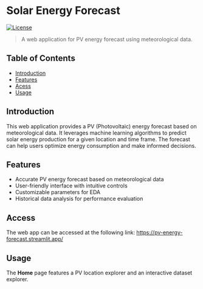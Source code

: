 # Solar Energy Forecast

[![License](https://img.shields.io/badge/license-MIT-blue.svg)](LICENSE)

> A web application for PV energy forecast using meteorological data.

## Table of Contents

- [Introduction](#introduction)
- [Features](#features)
- [Acess](#access)
- [Usage](#usage)

## Introduction

This web application provides a PV (Photovoltaic) energy forecast based on meteorological data. It leverages machine learning algorithms to predict solar energy production for a given location and time frame. The forecast can help users optimize energy consumption and make informed decisions.

## Features

- Accurate PV energy forecast based on meteorological data
- User-friendly interface with intuitive controls
- Customizable parameters for EDA
- Historical data analysis for performance evaluation

## Access

The web app can be accessed at the following link: https://pv-energy-forecast.streamlit.app/

## Usage

The **Home** page features a PV location explorer and an interactive dataset explorer.
